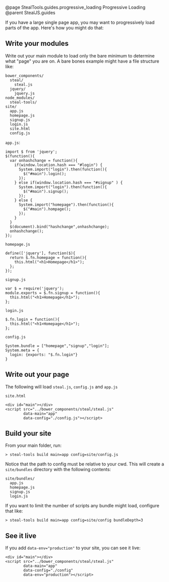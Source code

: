 @page StealTools.guides.progressive_loading Progressive Loading
@parent StealJS.guides

If you have a large single page app, you may want to progressively load parts 
of the app.  Here's how you might do that:

## Write your modules

Write out your main module to load only the bare minimum to determine what "page" you 
are on. A bare bones example might have a file structure like:

    bower_components/
      steal/
        steal.js
      jquery/
        jquery.js
    node_modules/
      steal-tools/
    site/
      app.js
      homepage.js
      signup.js
      login.js
      site.html
      config.js
      
`app.js`:

    import $ from 'jquery';
    $(function(){
      var onhashchange = function(){
        if(window.location.hash === "#login") {
          System.import("login").then(function(){
            $("#main").login();
          });
        } else if(window.location.hash === "#signup" ) {
          System.import("login").then(function(){
            $("#main").signup();
          });
        } else {
          System.import("homepage").then(function(){
            $("#main").hompage();
          });
        }
      }
      $(document).bind("hashchange",onhashchange);
      onhashchange();
    });

`homepage.js`

    define(['jquery'], function($){
      return $.fn.homepage = function(){
        this.html("<h1>Homepage</h1>");
      };
    });
    
`signup.js`

    var $ = require('jquery');
    module.exports = $.fn.signup = function(){
      this.html("<h1>Homepage</h1>");
    };

`login.js`

    $.fn.login = function(){
      this.html("<h1>Homepage</h1>");
    };

`config.js`

    System.bundle = ["homepage","signup","login"];
    System.meta = {
      login: {exports: "$.fn.login"}
    }

## Write out your page

The following will load `steal.js`, `config.js` and `app.js`

`site.html`
    
    <div id="main"></div>
    <script src="../bower_components/steal/steal.js"
            data-main="app"
            data-config="./config.js"></script>

## Build your site

From your main folder, run:

    > steal-tools build main=app config=site/config.js

Notice that the path to config must be relative to your cwd. This will create a 
`site/bundles` directory with the following contents:

    site/bundles/
      app.js
      homepage.js
      signup.js
      login.js

If you want to limit the number of scripts any bundle might load, configure that like:

    > steal-tools build main=app config=site/config bundleDepth=3

## See it live

If you add `data-env="production"` to your site, you can see it live:

    <div id="main"></div>
    <script src="../bower_components/steal/steal.js"
            data-main="app"
            data-config="./config"
            data-env="production"></script>
